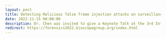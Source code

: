 ```yaml
---
layout: post
title: Detecting Malicious false frame injection attacks on surveillance systems at the edge using electrical network frequency signals
date: 2022-11-15 00:00:00
description: Dr. Chen was invited to give a Keynote Talk at the 3rd International Caparica Conference in Translational Forensics (Forensics 2022), Caparica, Portugal
redirect: https://forensics2022.bioscopegroup.org/index.html
---
```

